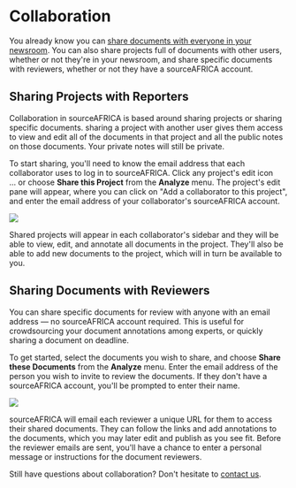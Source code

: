 # Collaboration

You already know you can <a href="/help/privacy#access">share documents with everyone in your newsroom</a>. You can also share projects full of documents with other users, whether or not they're in your newsroom, and share specific documents with reviewers, whether or not they have a sourceAFRICA account.

##  <span id="collaborate">Sharing Projects with Reporters</span>

Collaboration in sourceAFRICA is based around sharing projects or sharing specific documents. sharing a project with another user gives them access to view and edit all of the documents in that project and all the public notes on those documents. Your private notes will still be private. 

To start sharing, you'll need to know the email address that each collaborator uses to log in to sourceAFRICA. Click any project's edit icon <span class="icon edit_glyph" style="padding-left:16px;position:relative;top: -2px;">&#65279;</span> ... or choose **Share this Project** from the **Analyze** menu. The project's edit pane will appear, where you can click on "Add a collaborator to this project", and enter the email address of your collaborator's sourceAFRICA account.

<img src="/images/help/show_collaborator.png" class="full_line" />

Shared projects will appear in each collaborator's sidebar and they will be able to view, edit, and annotate all documents in the project. They'll also be able to add new documents to the project, which will in turn be available to you.

## <span id="reviewer">Sharing Documents with Reviewers</span>

You can share specific documents for review with anyone with an email address &mdash; no sourceAFRICA account required. This is useful for crowdsourcing your document annotations among experts, or quickly sharing a document on deadline.

To get started, select the documents you wish to share, and choose **Share these Documents** from the **Analyze** menu. Enter the email address of the person you wish to invite to review the documents. If they don't have a sourceAFRICA account, you'll be prompted to enter their name.

<img src="/images/help/share.png" class="full_line" />

sourceAFRICA will email each reviewer a unique URL for them to access their shared documents. They can follow the links and add annotations to the documents, which you may later edit and publish as you see fit. Before the reviewer emails are sent, you'll have a chance to enter a personal message or instructions for the document reviewers.

Still have questions about collaboration? Don't hesitate to [contact us][].

[contact us]: javascript:dc.ui.Dialog.contact()


